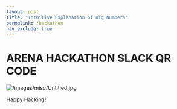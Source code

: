```yaml
---
layout: post
title: "Intuitive Explanation of Big Numbers"
permalink: /hackathon
nav_exclude: true
---
```


# ARENA HACKATHON SLACK QR CODE

![/images/misc/Untitled.jpg](hackathon.jpg)

Happy Hacking!
